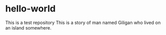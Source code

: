 # hello-world
This is a test repository
This is a story of man named Giligan who lived on an island somewhere.
